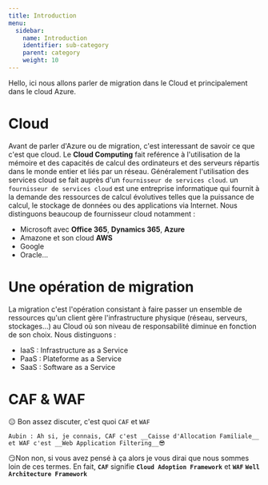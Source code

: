 ```yaml
---
title: Introduction
menu:
  sidebar:
    name: Introduction
    identifier: sub-category
    parent: category
    weight: 10
---
```


Hello, ici nous allons parler de migration dans le Cloud et principalement dans le cloud Azure.

# Cloud
Avant de parler d'Azure ou de migration, c'est interessant de savoir ce que c'est que cloud.
Le **Cloud Computing** fait reférence à l'utilisation de la mémoire et des capacités de calcul des ordinateurs et des serveurs répartis dans le monde entier et liés par un réseau.
Généralement l'utilisation des services cloud se fait auprès d'un `fournisseur de services cloud`. un `fournisseur de services cloud` est une entreprise informatique qui fournit à la demande des ressources de calcul évolutives telles que la puissance de calcul, le stockage de données ou des applications via Internet.
Nous distinguons beaucoup de fournisseur cloud notamment :
- Microsoft avec **Office 365**, **Dynamics 365**, **Azure**
- Amazone et son cloud **AWS**
- Google
- Oracle...

# Une opération de migration
La migration c'est l'opération consistant à faire passer un ensemble de ressources qu'un client gère l'infrastructure physique (réseau, serveurs, stockages...) au Cloud où son niveau de responsabilité diminue en fonction de son choix. Nous distinguons :
- IaaS : Infrastructure as a Service
- PaaS : Plateforme as a Service
- SaaS : Software as a Service

# CAF & WAF
😑 Bon assez discuter, c'est quoi `CAF` et `WAF`
```
Aubin : Ah si, je connais, CAF c'est __Caisse d'Allocation Familiale__ et WAF c'est __Web Application Filtering__😎
```
😏Non non, si vous avez pensé à ça alors je vous dirai que nous sommes loin de ces termes.
En fait, **`CAF`** signifie **`Cloud Adoption Framework`** et **`WAF`** **`Well Architecture Framework`**
